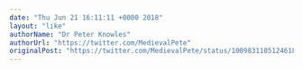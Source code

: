 ```yaml
---
date: "Thu Jun 21 16:11:11 +0000 2018"
layout: "like"
authorName: "Dr Peter Knowles"
authorUrl: "https://twitter.com/MedievalPete"
originalPost: "https://twitter.com/MedievalPete/status/1009831105124618240"
---
```


